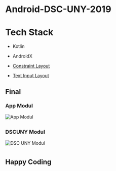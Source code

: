 # Android-DSC-UNY-2019

# Tech Stack
* Kotlin
* AndroidX

* [Constraint Layout](https://developer.android.com/training/constraint-layout)
* [Text Input Layout](https://developer.android.com/reference/android/support/design/widget/TextInputLayout)

## Final
### App Modul
![App Modul](https://github.com/adisuryantoro/Android-DSC-UNY-2019/blob/master/gifs/appmodul.gif)
##
### DSCUNY Modul
![DSC UNY Modul](https://github.com/adisuryantoro/Android-DSC-UNY-2019/blob/master/gifs/dscunymodul.gif)

#
## Happy Coding

